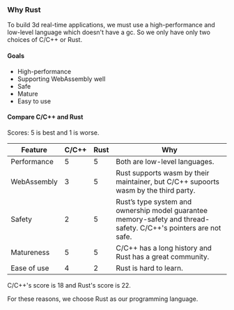 ### Why Rust

To build 3d real-time applications, we must use a high-performance and low-level language which doesn't have a gc.
So we only have only two choices of C/C++ or Rust.

#### Goals

- High-performance
- Supporting WebAssembly well
- Safe
- Mature
- Easy to use

#### Compare C/C++ and Rust
Scores: 5 is best and 1 is worse.

| Feature | C/C++ | Rust | Why|
| --- | --- | --- | --- |
| Performance | 5 | 5 | Both are low-level languages. |
| WebAssembly | 3 | 5 | Rust supports wasm by their maintainer, but C/C++ supoorts wasm by the third party. |
| Safety | 2 | 5 | Rust’s type system and ownership model guarantee memory-safety and thread-safety. C/C++'s pointers are not safe.|
| Matureness | 5 | 5 | C/C++ has a long history and Rust has a great community. |
| Ease of use | 4 | 2 | Rust is hard to learn. |

C/C++'s score is 18 and Rust's score is 22.

For these reasons, we choose Rust as our programming language.
